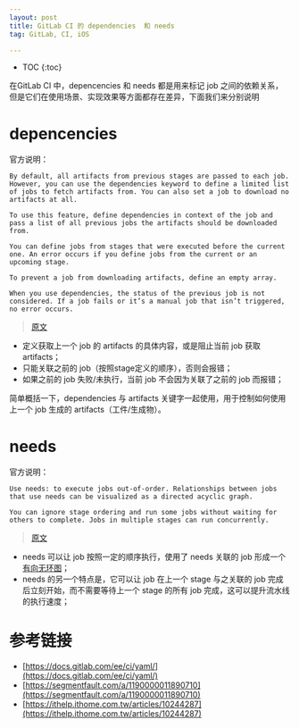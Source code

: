 ```yaml
---
layout: post
title: GitLab CI 的 dependencies  和 needs
tag: GitLab, CI, iOS

---
```


* TOC
{:toc}

在GitLab CI 中，depencencies 和 needs 都是用来标记 job 之间的依赖关系，但是它们在使用场景、实现效果等方面都存在差异，下面我们来分别说明

# depencencies

官方说明：

```
By default, all artifacts from previous stages are passed to each job. However, you can use the dependencies keyword to define a limited list of jobs to fetch artifacts from. You can also set a job to download no artifacts at all.

To use this feature, define dependencies in context of the job and pass a list of all previous jobs the artifacts should be downloaded from.

You can define jobs from stages that were executed before the current one. An error occurs if you define jobs from the current or an upcoming stage.

To prevent a job from downloading artifacts, define an empty array.

When you use dependencies, the status of the previous job is not considered. If a job fails or it’s a manual job that isn’t triggered, no error occurs.
```
> [原文](https://docs.gitlab.com/ee/ci/yaml/#dependencies)


* 定义获取上一个 job 的 artifacts 的具体内容，或是阻止当前 job 获取 artifacts；
* 只能关联之前的 job（按照stage定义的顺序），否则会报错；
* 如果之前的 job 失败/未执行，当前 job 不会因为关联了之前的 job 而报错；

简单概括一下，dependencies 与 artifacts 关键字一起使用，用于控制如何使用上一个 job 生成的 artifacts（工件/生成物）。

# needs

官方说明：


```
Use needs: to execute jobs out-of-order. Relationships between jobs that use needs can be visualized as a directed acyclic graph.  

You can ignore stage ordering and run some jobs without waiting for others to complete. Jobs in multiple stages can run concurrently.
```

> [原文](https://docs.gitlab.com/ee/ci/yaml/#needs)

* needs 可以让 job 按照一定的顺序执行，使用了 needs 关联的 job 形成一个 [有向无环图](https://baike.baidu.com/item/有向无环图/10972513)；
* needs 的另一个特点是，它可以让 job 在上一个 stage 与之关联的 job 完成后立刻开始，而不需要等待上一个 stage 的所有 job 完成，这可以提升流水线的执行速度；


# 参考链接

* [https://docs.gitlab.com/ee/ci/yaml/](https://docs.gitlab.com/ee/ci/yaml/)
* [https://segmentfault.com/a/1190000011890710](https://segmentfault.com/a/1190000011890710)
* [https://ithelp.ithome.com.tw/articles/10244287](https://ithelp.ithome.com.tw/articles/10244287)
